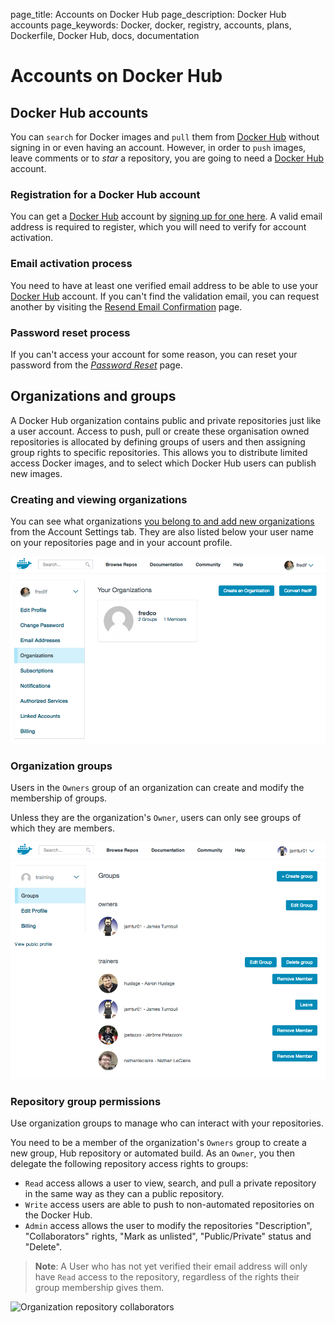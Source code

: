 page_title: Accounts on Docker Hub
page_description: Docker Hub accounts
page_keywords: Docker, docker, registry, accounts, plans, Dockerfile, Docker Hub, docs, documentation

# Accounts on Docker Hub

## Docker Hub accounts

You can `search` for Docker images and `pull` them from [Docker
Hub](https://hub.docker.com) without signing in or even having an
account. However, in order to `push` images, leave comments or to *star*
a repository, you are going to need a [Docker
Hub](https://hub.docker.com) account.

### Registration for a Docker Hub account

You can get a [Docker Hub](https://hub.docker.com) account by
[signing up for one here](https://hub.docker.com/account/signup/). A valid
email address is required to register, which you will need to verify for
account activation.

### Email activation process

You need to have at least one verified email address to be able to use your
[Docker Hub](https://hub.docker.com) account. If you can't find the validation email,
you can request another by visiting the [Resend Email Confirmation](
https://hub.docker.com/account/resend-email-confirmation/) page.

### Password reset process

If you can't access your account for some reason, you can reset your password
from the [*Password Reset*](https://hub.docker.com/account/forgot-password/)
page.

## Organizations and groups

A Docker Hub organization contains public and private repositories just like
a user account. Access to push, pull or create these organisation owned repositories
is allocated by defining groups of users and then assigning group rights to
specific repositories. This allows you to distribute limited access
Docker images, and to select which Docker Hub users can publish new images.

### Creating and viewing organizations

You can see what organizations [you belong to and add new organizations](
https://hub.docker.com/account/organizations/) from the Account Settings
tab. They are also listed below your user name on your repositories page
and in your account profile.

![organizations](./hub-images/orgs.png)

### Organization groups

Users in the `Owners` group of an organization can create and modify the
membership of groups.

Unless they are the organization's `Owner`, users can only see groups of which they
are members.

![groups](./hub-images/groups.png)

### Repository group permissions

Use organization groups to manage who can interact with your repositories.

You need to be a member of the organization's `Owners` group to create a new group,
Hub repository or automated build. As an `Owner`, you then delegate the following
repository access rights to groups:

- `Read` access allows a user to view, search, and pull a private repository in the
  same way as they can a public repository.
- `Write` access users are able to push to non-automated repositories on the Docker
  Hub.
- `Admin` access allows the user to modify the repositories "Description", "Collaborators" rights,
  "Mark as unlisted", "Public/Private" status and "Delete".

> **Note**: A User who has not yet verified their email address will only have
> `Read` access to the repository, regardless of the rights their group membership
>  gives them.

![Organization repository collaborators](./hub-images/org-repo-collaborators.png)


